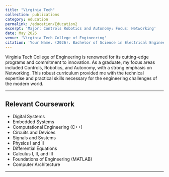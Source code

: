 ```yaml
---
title: "Virginia Tech"
collection: publications
category: education
permalink: /education/Education2
excerpt: 'Major: Controls Robotics and Autonomy; Focus: Networking'
date: May 2026
venue: 'Virginia Tech College of Engineering'
citation: 'Your Name. (2026). Bachelor of Science in Electrical Engineering, Major in Controls Robotics and Autonomy. <i>Virginia Tech College of Engineering</i>.'
---
```


Virginia Tech College of Engineering is renowned for its cutting-edge programs and commitment to innovation. As a graduate, my focus areas included Controls, Robotics, and Autonomy, with a strong emphasis on Networking. This robust curriculum provided me with the technical expertise and practical skills necessary for the engineering challenges of the modern world.  

---
## Relevant Coursework

- Digital Systems
- Embedded Systems
- Computational Engineering (C++)  
- Circuits and Devices
- Signals and Systems
- Physics I and II  
- Differential Equations  
- Calculus I, II, and III 
- Foundations of Engineering (MATLAB)
- Computer Architecture

---
